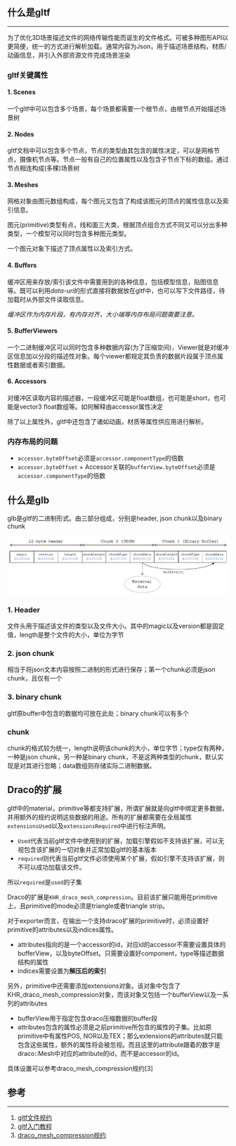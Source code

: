 ## 什么是gltf

---

为了优化3D场景描述文件的网络传输性能而诞生的文件格式。可被多种图形API以更简便，统一的方式进行解析加载。通常内容为Json，用于描述场景结构，材质/动画信息，并引入外部资源文件完成场景渲染

### gltf关键属性

#### 1. Scenes

一个gltf中可以包含多个场景，每个场景都需要一个根节点，由根节点开始描述场景树

#### 2. Nodes

gltf文档中可以包含多个节点，节点的类型由其包含的属性决定，可以是网格节点，摄像机节点等。节点一般有自己的位置属性以及包含子节点下标的数组。通过节点相连构成(多棵)场景树

#### 3. Meshes

网格对象由图元数组构成，每个图元又包含了构成该图元的顶点的属性信息以及索引信息。

图元(primitive)类型有点，线和面三大类，根据顶点组合方式不同又可以分出多种类型，一个模型可以同时包含多种图元类型。

一个图元对象下描述了顶点属性以及索引方式。

#### 4. Buffers

缓冲区用来存放/索引该文件中需要用到的各种信息，包括模型信息，贴图信息等。既可以利用*data-uri*的形式直接将数据放在gltf中，也可以写下文件路径，待加载时从外部文件读取信息。

*缓冲区作为内存片段，有内存对齐，大小端等内存布局问题需要注意。*

#### 5. BufferViewers

一个二进制缓冲区可以同时包含多种数据内容(为了压缩空间)，Viewer就是对缓冲区信息加以分段的描述性对象。每个viewer都规定其负责的数据片段属于顶点属性数据或者索引数据。

#### 6. Accessors

对缓冲区读取内容的描述器，一段缓冲区可能是float数组，也可能是short，也可能是vector3 float数组等。如何解释由accessor属性决定

除了以上属性外，gltf中还包含了诸如动画，材质等属性供应用进行解析。

### 内存布局的问题

* `accessor.byteOffset`必须是`accessor.componentType`的倍数
* `accessor.byteOffset` + Accessor关联的`bufferView.byteOffset`必须是`accessor.componentType`的倍数

## 什么是glb

glb是gltf的二进制形式。由三部分组成，分别是header, json chunk以及binary chunk

![glb layout](glb2.png)

### 1. Header

文件头用于描述该文件的类型以及文件大小。其中的magic以及version都是固定值，length是整个文件的大小，单位为字节

### 2. json chunk

相当于将json文本内容按照二进制的形式进行保存；第一个chunk必须是json chunk，且仅有一个

### 3. binary chunk

gltf原buffer中包含的数据均可放在此处；binary chunk可以有多个

### chunk

chunk的格式较为统一，length说明该chunk的大小，单位字节；type仅有两种，一种是json chunk，另一种是binary chunk，不是这两种类型的chunk，默认实现是对其进行忽略；data数组则存储实际二进制数据。

## Draco的扩展

gltf中的material，primitive等都支持扩展，所谓扩展就是向gltf中绑定更多数据，并用额外的规约说明这些数据的用途。所有的扩展都需要在全局属性`extensionsUsed`以及`extensionsRequired`中进行标注声明。

* `Used`代表当前gltf文件中使用到的扩展，加载引擎假如不支持该扩展，可以无视包含该扩展的一切对象并正常加载gltf的基本版本
* `required`则代表当前gltf文件必须使用某个扩展，假如引擎不支持该扩展，则不可以成功加载该文件。

所以`required`是`used`的子集

Draco的扩展是`KHR_draco_mesh_compression`。目前该扩展只能用在primitive上，且primitive的mode必须是triangle或者triangle strip。

对于exporter而言，在输出一个支持draco扩展的primitive时，必须设置好primitive的attributes以及indices属性。

* attributes指向的是一个accessor的id，对应id的accessor不需要设置具体的bufferView，以及byteOffset。只需要设置好component，type等描述数据结构的属性
* indices需要设置为**解压后的索引**

另外，primitive中还需要添加extensions对象。该对象中包含了KHR_draco_mesh_compression对象，而该对象又包括一个bufferView以及一系列的attributes

* bufferView用于指定包含draco压缩数据的buffer段
* attributes包含的属性必须是之前primitive所包含的属性的子集。比如原primitive中有属性POS, NOR以及TEX；那么extensions的attributes就只能包含这些属性，额外的属性将会被忽视。而且这里的attribute跟着的数字是draco::Mesh中对应的attribute的id，而不是accessor的id。

具体设置可以参考draco_mesh_compression规约[3]

## 参考

---

1. [gltf文件规约](https://github.com/KhronosGroup/glTF/tree/master/specification/2.0)
2. [gltf入门教程](https://github.com/KhronosGroup/glTF-Tutorials/blob/master/gltfTutorial/README.md)
3. [draco_mesh_compression规约](https://github.com/KhronosGroup/glTF/blob/master/extensions/2.0/Khronos/KHR_draco_mesh_compression/README.md)